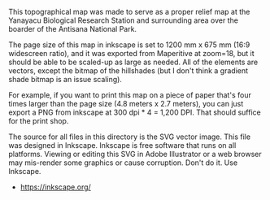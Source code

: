 This topographical map was made to serve as a proper relief map at the Yanayacu Biological Research Station and surrounding area over the boarder of the Antisana National Park.

The page size of this map in inkscape is set to 1200 mm x 675 mm (16:9 widescreen ratio), and it was exported from Maperitive at zoom=18, but it should be able to be scaled-up as large as needed. All of the elements are vectors, except the bitmap of the hillshades (but I don't think a gradient shade bitmap is an issue scaling).

For example, if you want to print this map on a piece of paper that's four times larger than the page size (4.8 meters x 2.7 meters), you can just export a PNG from inkscape at 300 dpi * 4 = 1,200 DPI. That should suffice for the print shop.

The source for all files in this directory is the SVG vector image. This file was designed in Inkscape. Inkscape is free software that runs on all platforms. Viewing or editing this SVG in Adobe Illustrator or a web browser may mis-render some graphics or cause corruption. Don't do it. Use Inkscape.

 * https://inkscape.org/
